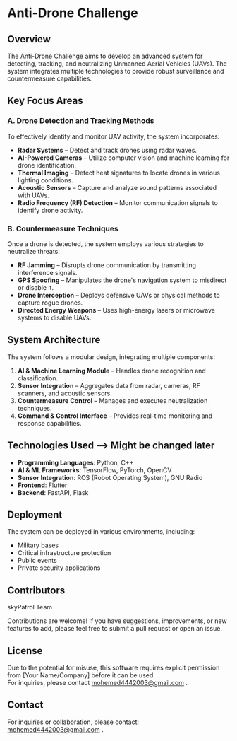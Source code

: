 # Anti-Drone Challenge

## Overview
The Anti-Drone Challenge aims to develop an advanced system for detecting, tracking, and neutralizing Unmanned Aerial Vehicles (UAVs). The system integrates multiple technologies to provide robust surveillance and countermeasure capabilities.

## Key Focus Areas

### A. Drone Detection and Tracking Methods
To effectively identify and monitor UAV activity, the system incorporates:
- **Radar Systems** – Detect and track drones using radar waves.
- **AI-Powered Cameras** – Utilize computer vision and machine learning for drone identification.
- **Thermal Imaging** – Detect heat signatures to locate drones in various lighting conditions.
- **Acoustic Sensors** – Capture and analyze sound patterns associated with UAVs.
- **Radio Frequency (RF) Detection** – Monitor communication signals to identify drone activity.

### B. Countermeasure Techniques
Once a drone is detected, the system employs various strategies to neutralize threats:
- **RF Jamming** – Disrupts drone communication by transmitting interference signals.
- **GPS Spoofing** – Manipulates the drone's navigation system to misdirect or disable it.
- **Drone Interception** – Deploys defensive UAVs or physical methods to capture rogue drones.
- **Directed Energy Weapons** – Uses high-energy lasers or microwave systems to disable UAVs.

## System Architecture
The system follows a modular design, integrating multiple components:
1. **AI & Machine Learning Module** – Handles drone recognition and classification.
2. **Sensor Integration** – Aggregates data from radar, cameras, RF scanners, and acoustic sensors.
3. **Countermeasure Control** – Manages and executes neutralization techniques.
4. **Command & Control Interface** – Provides real-time monitoring and response capabilities.

## Technologies Used --> Might be changed later
- **Programming Languages**: Python, C++
- **AI & ML Frameworks**: TensorFlow, PyTorch, OpenCV
- **Sensor Integration**: ROS (Robot Operating System), GNU Radio
- **Frontend**: Flutter
- **Backend**: FastAPI, Flask

## Deployment
The system can be deployed in various environments, including:
- Military bases
- Critical infrastructure protection
- Public events
- Private security applications

## Contributors
skyPatrol Team

Contributions are welcome! If you have suggestions, improvements, or new features to add, please feel free to submit a pull request or open an issue.

## License
Due to the potential for misuse, this software requires explicit permission from [Your Name/Company] before it can be used.  
For inquiries, please contact mohemed4442003@gmail.com .

## Contact
For inquiries or collaboration, please contact: mohemed4442003@gmail.com .

